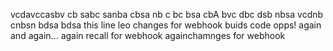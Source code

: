 vcdavccasbv
cb sabc sanba 
cbsa nb c
bc bsa cbA 
bvc dbc dsb nbsa
vcdnb cnbsn
bdsa bdsa 
this line leo changes for webhook buids code
opps! again and again...
again recall for webhook
againchamnges for webhook
